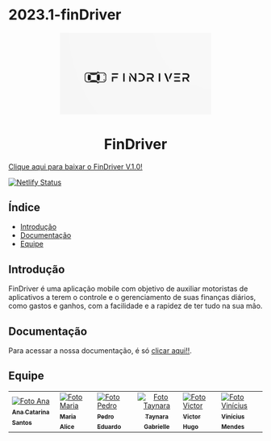 # 2023.1-finDriver

<p align="center">
  <a href="">
    <img alt="FinDriver" src="docs/static/img/logo-fin.png" width="300">
  </a>
</p>

<h1 align="center">
  FinDriver
</h1>

[Clique aqui para baixar o FinDriver V.1.0!](https://github.com/mdsreq-fga-unb/2023.1-finDriver/raw/main/Downloads/Findriver1.0.apk)

[![Netlify Status](https://api.netlify.com/api/v1/badges/138f3675-569b-4d03-bc4c-7f2b1d596715/deploy-status)](https://app.netlify.com/sites/mdsreq-fga-findriver/deploys)

## Índice 

* [Introdução](#Introdução)
* [Documentação](#Documentação)
* [Equipe](#Equipe)

## Introdução

FinDriver é uma aplicação mobile com objetivo de auxiliar motoristas de aplicativos a terem o controle e o gerenciamento de suas finanças diários, como gastos e ganhos, com a facilidade e a rapidez de ter tudo na sua mão.

## Documentação

Para acessar a nossa documentação, é só [clicar aqui!!](https://mdsreq-fga-findriver.netlify.app/). 

## Equipe

<p align="center">
</p>

<table>
  
  <tr>
    <td>
      <a href="#">
        <img src="https://avatars.githubusercontent.com/u/89619442?v=4" width="100px;" alt="Foto Ana"/><br>
        <sub>
          <b>Ana Catarina Santos</b>
        </sub>
      </a>
    </td>
    <td>
      <a href="#">
        <img src="https://avatars.githubusercontent.com/u/105389239?v=4" width="100px;" alt="Foto Maria"/><br>
        <sub>
          <b>Maria Alice</b>
        </sub>
      </a>
    </td>
    <td>
      <a href="#">
        <img src="https://avatars.githubusercontent.com/u/64859196?v=4" width="100px;" alt="Foto Pedro"/><br>
        <sub>
          <b>Pedro Eduardo</b>
        </sub>
      </a>
    </td>
    <td align="center">
      <a href="#">
        <img src="https://avatars.githubusercontent.com/u/80136352?v=4" width="100px;" alt="Foto Taynara"/><br>
        <sub>
          <b>Taynara Gabrielle</b>
        </sub>
      </a>
    </td>
    <td>
      <a href="#">
        <img src="https://avatars.githubusercontent.com/u/99771740?v=4" width="100px;" alt="Foto Victor"/><br>
        <sub>
          <b>Victor Hugo</b>
        </sub>
      </a>
    </td>
    <td>
      <a href="#">
        <img src="https://avatars.githubusercontent.com/u/96599913?v=4" width="100px;" alt="Foto Vinícius"/><br>
        <sub>
          <b>Vinícius Mendes</b>
        </sub>
      </a>
    </td>
   </tr>
  <tr>
    
</table>

<br/> 

